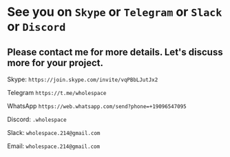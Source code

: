 # See you on `Skype` or `Telegram` or `Slack` or `Discord`

## Please contact me for more details. Let's discuss more for your project.



Skype: `https://join.skype.com/invite/vqPBbLJutJx2`

Telegram `https://t.me/wholespace`

WhatsApp `https://web.whatsapp.com/send?phone=+19096547095`

Discord: `.wholespace`

Slack: `wholespace.214@gmail.com`

Email: `wholespace.214@gmail.com`
